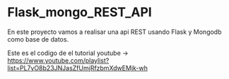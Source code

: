 # Flask_mongo_REST_API

En este proyecto vamos a realisar una api REST usando Flask y Mongodb como base de datos.

Este es el codigo de el tutorial youtube -> https://www.youtube.com/playlist?list=PL7yO8b23JNJasZfUmjRfzbmXdwEMjk-wh

